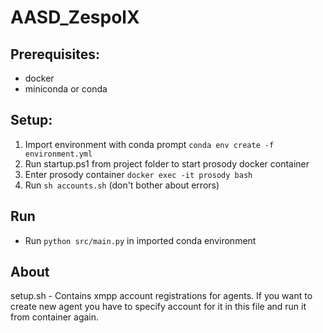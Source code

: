 # AASD_ZespolX

## Prerequisites:
- docker
- miniconda or conda

## Setup:
1. Import environment with conda prompt `conda env create -f environment.yml`
1. Run startup.ps1 from project folder to start prosody docker container
1. Enter prosody container `docker exec -it prosody bash`
1. Run `sh accounts.sh` (don't bother about errors)

## Run
* Run `python src/main.py` in imported conda environment

## About

setup.sh - Contains xmpp account registrations for agents. If you want to create new agent you have to specify account for it in this file and run it from container again.
